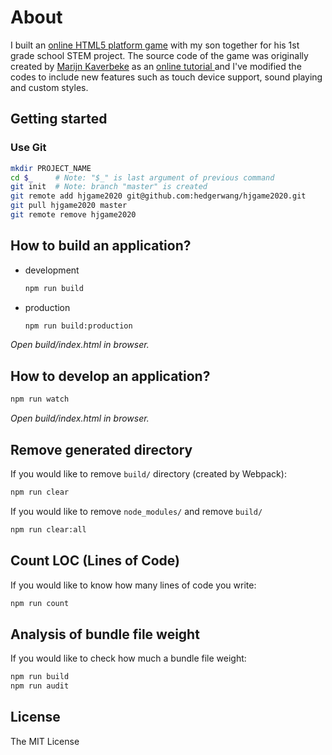 # About

I built an [online HTML5 platform game](https://hjgame2020.herokuapp.com/) with my son together for his  1st grade school STEM project. 
The source code of the game was originally created by [Marijn Kaverbeke](https://marijnhaverbeke.nl/) as an [online tutorial ](https://eloquentjavascript.net/16_game.html ) and I've modified the codes to include new features such as touch device support, sound playing and custom styles.

## Getting started

### Use Git

```bash
mkdir PROJECT_NAME
cd $_     # Note: "$_" is last argument of previous command
git init  # Note: branch "master" is created
git remote add hjgame2020 git@github.com:hedgerwang/hjgame2020.git
git pull hjgame2020 master
git remote remove hjgame2020
```
## How to build an application?

- development

  ```bash
  npm run build
  ```

- production

  ```bash
  npm run build:production
  ```

_Open build/index.html in browser._

## How to develop an application?

```bash
npm run watch
```

_Open build/index.html in browser._

## Remove generated directory

If you would like to remove `build/` directory (created by Webpack):

```bash
npm run clear
```

If you would like to remove `node_modules/` and remove `build/`

```bash
npm run clear:all
```

## Count LOC (Lines of Code)

If you would like to know how many lines of code you write:

```bash
npm run count
```

## Analysis of bundle file weight

If you would like to check how much a bundle file weight:

```bash
npm run build
npm run audit
```

## License

The MIT License
